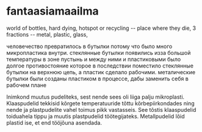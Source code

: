 # fantaasiamaailma

world of bottles, hard dying, hotspot or recycling -- place where they die, 3 fractions -- metal, plastic, glass, 

человечество превратилось в бутылки потому что было много микропластика внутри. стеклянные бутылки появились изза большой температуры в зоне пустынь и между ними и пластиковыми было долгое противостояние которое в последствии поместило стеклянные бутылки на верхнюю цепь, а пластик сделало рабочими. металические бутылки были созданы пластиком в процессе, дабы заменить себя в рабочем плане 

Inimkond muutus pudeliteks, sest nende sees oli liiga palju mikroplasti. Klaaspudelid tekkisid kõrgete temperatuuride tõttu kõrbepiirkondades ning nende ja plastpudelite vahel toimus pikk vastasseis. See tõstis klaaspudelid toiduahela tippu ja muutis plastpudelid töötegijateks. Metallpudelid lõid plastid ise, et end tööjõuna asendada.

